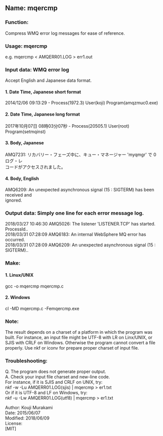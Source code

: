 ## Name: mqercmp

### Function:
Compress WMQ error log messages for ease of reference.

### Usage: mqercmp
e.g. mqercmp < AMQERR01.LOG > err1.out

### Input data: WMQ error log
Accept English and Japanese data format.

#### 1. Date Time, Japanese short format 
2014/12/06 09:13:29 - Process(1972.3) User(koji) Program(amqzmuc0.exe) 

#### 2. Date Time, Japanese long format 
2017年10月07日 08時03分07秒 - Process(20505.1) User(root) Program(setmqinst) 

#### 3. Body, Japanese
AMQ7231: リカバリー・フェーズ中に、キュー・マネージャー 'myqmgr' で 0 ログ・レ  
コードがアクセスされました。

#### 4. Body, English
AMQ6209: An unexpected asynchronous signal (15 : SIGTERM) has been received and  
ignored.

### Output data: Simply one line for each error message log.  
2018/03/27 10:46:30 AMQ5026: The listener 'LISTENER.TCP' has started. ProcessId..  
2018/03/31 07:28:09 AMQ6183: An internal WebSphere MQ error has occurred.  
2018/03/31 07:28:09 AMQ6209: An unexpected asynchronous signal (15 : SIGTERM)..  

### Make:
#### 1. Linux/UNIX 
gcc -o mqercmp mqercmp.c
#### 2. Windows 
cl -MD mqercmp.c -Femqercmp.exe

### Note:
The result depends on a charset of a platform in which the program was built.
For instance, an input file might be UTF-8 with LR on Linx/UNIX, or SJIS with CRLF on Windows.
Otherwise the program cannot convert a file properly.
Use nkf or iconv for prepare proper charset of input file.

### Troubleshooting:
Q. The program does not generate proper output.  
A. Check your input file charset and new-line code.  
For instance, if it is SJIS and CRLF on UNIX, try:  
 nkf -w -Lu AMQERR01.LOG(sjis) | mqercmp > er1.txt  
Or if it is UTF-8 and LF on Windows, try:  
 nkf -u -Lw AMQERR01.LOG(utf8) | mqercmp > er1.txt  

Author:   Kouji Murakami  
Date:     2015/06/07  
Modified: 2018/06/09  
License:  
[MIT]
